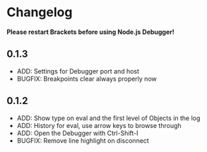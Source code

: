 # Changelog

**Please restart Brackets before using Node.js Debugger!**

## 0.1.3
* ADD: Settings for Debugger port and host
* BUGFIX: Breakpoints clear always properly now

## 0.1.2
* ADD: Show type on eval and the first level of Objects in the log
* ADD: History for eval, use arrow keys to browse through
* ADD: Open the Debugger with Ctrl-Shift-I
* BUGFIX: Remove line highlight on disconnect
